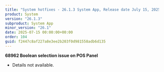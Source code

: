 ```yaml
---
title: "System hotfixes - 26.1.3 System App, Release date July 15, 2025 - Hotfixes"
product: System
version: "26.1.3"
subproduct: System App
minor_version: "26.1"
date: 2025-07-15 00:00:00+00:00
order: 104
guid: f2447c8af227a8e3ee2b203f0d981558adb6d135
---
```


<strong>68962 Boolean selection issue on POS Panel</strong>
<ul><li>Details not available.</li></ul>
